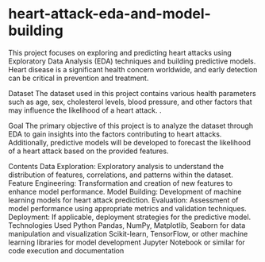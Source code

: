 # heart-attack-eda-and-model-building
This project focuses on exploring and predicting heart attacks using Exploratory Data Analysis (EDA) techniques and building predictive models. Heart disease is a significant health concern worldwide, and early detection can be critical in prevention and treatment.

Dataset
The dataset used in this project contains various health parameters such as age, sex, cholesterol levels, blood pressure, and other factors that may influence the likelihood of a heart attack. .

Goal
The primary objective of this project is to analyze the dataset through EDA to gain insights into the factors contributing to heart attacks. Additionally, predictive models will be developed to forecast the likelihood of a heart attack based on the provided features.

Contents
Data Exploration: Exploratory analysis to understand the distribution of features, correlations, and patterns within the dataset.
Feature Engineering: Transformation and creation of new features to enhance model performance.
Model Building: Development of machine learning models for heart attack prediction.
Evaluation: Assessment of model performance using appropriate metrics and validation techniques.
Deployment: If applicable, deployment strategies for the predictive model.
Technologies Used
Python
Pandas, NumPy, Matplotlib, Seaborn for data manipulation and visualization
Scikit-learn, TensorFlow, or other machine learning libraries for model development
Jupyter Notebook or similar for code execution and documentation
